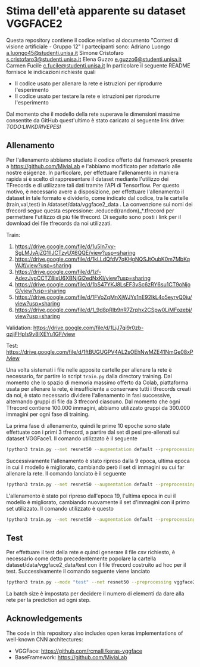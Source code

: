 # Stima dell'età apparente su dataset VGGFACE2

Questa repository contiene il codice relativo al documento "Contest di visione artificiale - Gruppo 12"
I partecipanti sono:
Adriano Luongo  a.luongo45@studenti.unisa.it
Simone Cristofaro s.cristofaro3@studenti.unisa.it
Elena Guzzo e.guzzo6@studenti.unisa.it
Carmen Fucile c.fucile@studenti.unisa.it
In particolare il seguente README fornisce le indicazioni richieste quali

- Il codice usato per allenare la rete e istruzioni per riprodurre l'esperimento
- Il codice usato per testare la rete e istruzioni per riprodurre l'esperimento

Dal momento che il modello della rete superava le dimensioni massime consentite da GitHub quest'ultimo è stato caricato al seguente link drive:
*TODO:LINKDRIVEPESI*

## Allenamento
Per l'allenamento abbiamo studiato il codice offerto dal framework presente a  https://github.com/MiviaLab e l'abbiamo modificato per adattarlo alle nostre esigenze.
In particolare, per effettuare l'allenamento in maniera rapida si è scelto di rappresentare il dataset mediante l'utilizzo dei TFrecords e di utilizzare tali dati tramite l'API di Tensorflow. Per questo motivo, è necessario avere a disposizione, per effettuare l'allenamento il dataset in tale formato e dividerlo, come indicato dal codice, tra le cartelle (train,val,test) in /dataset/data/vggface2_data . La convenzione sui nomi dei tfrecord segue questa espressione: <partition>.reduced(random)_*.tfrecord per permettere l'utilizzo di più file tfrecord.
Di seguito sono posti i link per il download dei file tfrecords da noi utilizzati.

Train:
1) https://drive.google.com/file/d/1u5In7vy-SgLMJvAjZG1lIJCTzvUX6QQE/view?usp=sharing
2) https://drive.google.com/file/d/1kLLdQfdV7qKHgNQSJtOubK0m7MbKqWJf/view?usp=sharing
3) https://drive.google.com/file/d/1zf-AdezJvpCCTZ8ixU6XBNjGl2edNxKI/view?usp=sharing
4) https://drive.google.com/file/d/1bS47YKJ8LsEF3vSc6zRY6su1CT9oNjoG/view?usp=sharing
5) https://drive.google.com/file/d/1FVoZqMnXjWJYs1nE92lkL4o5eyrvQ0iu/view?usp=sharing
6) https://drive.google.com/file/d/1_9d8pRIb9nR7Zrphx2CSpw0LiMFozebj/view?usp=sharing

Validation:
https://drive.google.com/file/d/1LjJ7qi9r0zb-qzjiFHpls9v8IXEYu1GF/view

Test:
https://drive.google.com/file/d/1ftBUGUGPV4AL2sOEhNwMZE41NmGe08xP/view

Una volta sistemati i file nelle apposite cartelle per allenare la rete è necessario, far partire lo script <code>train.py</code> dalla directory training. 
Dal momento che lo spazio di memoria massimo offerto da Colab, piattaforma usata per allenare la rete, è insufficiente a conservare tutti i tfrecords creati da noi, è stato necessario dividere l'allenamento in fasi successive, alternando gruppi di file da 3 tfrecord ciascuno. Dal momento che ogni Tfrecord contiene 100.000 immagini, abbiamo utilizzato gruppi da 300.000 immagini per ogni fase di training.

La prima fase di allenamento, quindi le prime 10 epoche sono state effettuate con i primi 3 tfrecord, a partire dal set di pesi pre-allenati sul dataset VGGFace1. Il comando utilizzato è il seguente 
```bash
!python3 train.py --net resnet50 --augmentation default --preprocessing vggface2 --optimizer adam --pretraining vggface --batch 128 --lr 0.001 --training-epochs 10 --dir "/path/to/save/results"
```
Successivamente l'allenamento è stato ripreso dalla 9 epoca, ultima epoca in cui il modello è migliorato, cambiando però il set di immagini su cui far allenare la rete.
Il comando lanciato è il seguente
```bash
!python3 train.py --net resnet50 --augmentation default --preprocessing vggface2 --optimizer adam --resume True --resumepath 'checkpoint.09.hdf5' --batch 128 --lr 0.001 --training-epochs 20 --dir "/path/to/save/results"
```

L'allenamento è stato poi ripreso dall'epoca 19, l'ultima epoca in cui il modello è migliorato, cambiando nuovamente il set d'immagini con il primo set utilizzato. Il comando utilizzato è questo
```bash
!python3 train.py --net resnet50 --augmentation default --preprocessing vggface2 --optimizer adam --resume True --resumepath 'checkpoint.19.hdf5' --batch 128 --lr 0.0005 --training-epochs 30 --dir "/path/to/save/results"
```

## Test
Per effettuare il test della rete e quindi generare il file csv richiesto, è necessario come detto precedentemente popolare la cartella dataset/data/vggface2_data/test con il file tfrecord costruito ad hoc per il test. 
Successivamente il comando seguente viene lanciato

```bash
!python3 train.py --mode "test" --net resnet50 --preprocessing vggface2  --testweights 'checkpoint.19.hdf5' --batch 128 
```
La batch size è impostata per decidere il numero di elementi da dare alla rete per la prediction ad ogni step. 


## Acknowledgements
The code in this repository also includes open keras implementations of well-known CNN architectures:
* VGGFace: https://github.com/rcmalli/keras-vggface
* BaseFramework: https://github.com/MiviaLab



